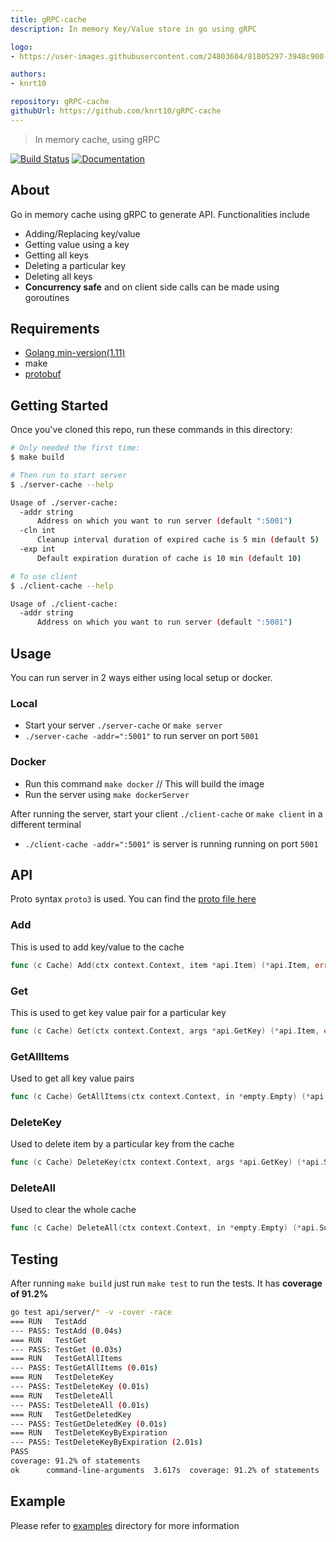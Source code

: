 ```yaml
---
title: gRPC-cache
description: In memory Key/Value store in go using gRPC

logo:
- https://user-images.githubusercontent.com/24803604/81805297-3948c900-9538-11ea-82d0-38a4aee7eb10.png

authors:
- knrt10

repository: gRPC-cache
githubUrl: https://github.com/knrt10/gRPC-cache
---
```


> In memory cache, using gRPC

[![Build Status](https://travis-ci.org/knrt10/gRPC-cache.svg?branch=master)](https://travis-ci.org/knrt10/gRPC-cache)
[![Documentation](https://img.shields.io/badge/godoc-reference-blue.svg)](https://godoc.org/github.com/knrt10/gRPC-cache/api/server)


## About

Go in memory cache using gRPC to generate API. Functionalities include

- Adding/Replacing key/value
- Getting value using a key
- Getting all keys
- Deleting a particular key
- Deleting all keys
- **Concurrency safe** and on client side calls can be made using goroutines

## Requirements

- [Golang min-version(1.11)](https://golang.org/)
- make
- [protobuf](https://github.com/golang/protobuf)


## Getting Started

Once you've cloned this repo, run these commands in this directory:

```bash
# Only needed the first time:
$ make build

# Then run to start server
$ ./server-cache --help

Usage of ./server-cache:
  -addr string
      Address on which you want to run server (default ":5001")
  -cln int
      Cleanup interval duration of expired cache is 5 min (default 5)
  -exp int
      Default expiration duration of cache is 10 min (default 10)

# To use client
$ ./client-cache --help

Usage of ./client-cache:
  -addr string
      Address on which you want to run server (default ":5001")
```

## Usage

You can run server in 2 ways either using local setup or docker.

### Local

- Start your server `./server-cache` or `make server`
- `./server-cache -addr=":5001"` to run server on port `5001`

### Docker

- Run this command `make docker` // This will build the image
- Run the server using `make dockerServer`

After running the server, start your client `./client-cache` or `make client` in a different terminal

- `./client-cache -addr=":5001"` is server is running running on port `5001`

## API

Proto syntax `proto3` is used. You can find the [proto file here](https://github.com/knrt10/gRPC-cache/tree/master/proto/cache-service.proto)

### Add

This is used to add key/value to the cache

```go
func (c Cache) Add(ctx context.Context, item *api.Item) (*api.Item, error)
```

### Get

This is used to get key value pair for a particular key

```go
func (c Cache) Get(ctx context.Context, args *api.GetKey) (*api.Item, error)
```

### GetAllItems

Used to get all key value pairs

```go
func (c Cache) GetAllItems(ctx context.Context, in *empty.Empty) (*api.AllItems, error)
```

### DeleteKey

Used to delete item by a particular key from the cache

```go
func (c Cache) DeleteKey(ctx context.Context, args *api.GetKey) (*api.Success, error)
```

### DeleteAll

Used to clear the whole cache

```go
func (c Cache) DeleteAll(ctx context.Context, in *empty.Empty) (*api.Success, error)
```

## Testing

After running `make build` just run `make test` to run the tests. It has **coverage of 91.2%**

```bash
go test api/server/* -v -cover -race
=== RUN   TestAdd
--- PASS: TestAdd (0.04s)
=== RUN   TestGet
--- PASS: TestGet (0.03s)
=== RUN   TestGetAllItems
--- PASS: TestGetAllItems (0.01s)
=== RUN   TestDeleteKey
--- PASS: TestDeleteKey (0.01s)
=== RUN   TestDeleteAll
--- PASS: TestDeleteAll (0.01s)
=== RUN   TestGetDeletedKey
--- PASS: TestGetDeletedKey (0.01s)
=== RUN   TestDeleteKeyByExpiration
--- PASS: TestDeleteKeyByExpiration (2.01s)
PASS
coverage: 91.2% of statements
ok  	command-line-arguments	3.617s	coverage: 91.2% of statements
```

## Example

Please refer to [examples](https://github.com/knrt10/gRPC-cache/tree/master/examples) directory for more information
